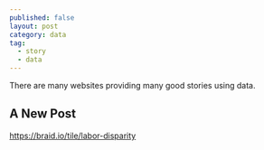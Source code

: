```yaml
---
published: false
layout: post
category: data
tag:
  - story
  - data
---
```

There are many websites providing many good stories using data.

## A New Post



https://braid.io/tile/labor-disparity